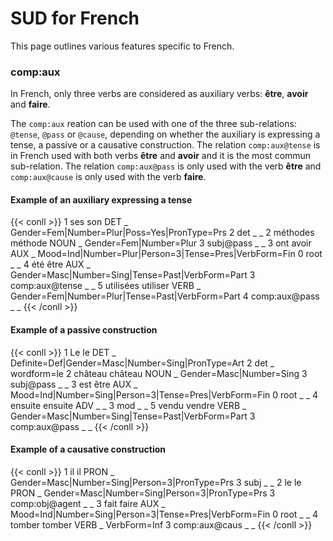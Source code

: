 # SUD for French

This page outlines various features specific to French.


### comp:aux
In French, only three verbs are considered as auxiliary verbs: **être**, **avoir** and **faire**. 

The `comp:aux` reation can be used with one of the three sub-relations: `@tense`, `@pass` or `@cause`, depending on whether the auxiliary is expressing a tense, a passive or a causative construction. The relation `comp:aux@tense` is in French used with both verbs **être** and **avoir** and it is the most commun sub-relation. The relation `comp:aux@pass` is only used with the verb **être** and `comp:aux@cause` is only used with the verb **faire**.


#### Example of an auxiliary expressing a tense
{{< conll >}}
1	ses	son	DET	_	Gender=Fem|Number=Plur|Poss=Yes|PronType=Prs	2	det	_	_
2	méthodes	méthode	NOUN	_	Gender=Fem|Number=Plur	3	subj@pass	_	_
3	ont	avoir	AUX	_	Mood=Ind|Number=Plur|Person=3|Tense=Pres|VerbForm=Fin	0	root	_	_
4	été	être	AUX	_	Gender=Masc|Number=Sing|Tense=Past|VerbForm=Part	3	comp:aux@tense	_	_
5	utilisées	utiliser	VERB	_	Gender=Fem|Number=Plur|Tense=Past|VerbForm=Part	4	comp:aux@pass	_	_
{{< /conll >}}

#### Example of a passive construction
{{< conll >}}
1	Le	le	DET	_	Definite=Def|Gender=Masc|Number=Sing|PronType=Art	2	det	_	wordform=le
2	château	château	NOUN	_	Gender=Masc|Number=Sing	3	subj@pass	_	_
3	est	être	AUX	_	Mood=Ind|Number=Sing|Person=3|Tense=Pres|VerbForm=Fin	0	root	_	_
4	ensuite	ensuite	ADV	_	_	3	mod	_	_
5	vendu	vendre	VERB	_	Gender=Masc|Number=Sing|Tense=Past|VerbForm=Part	3	comp:aux@pass	_	_
{{< /conll >}}

#### Example of a causative construction
{{< conll >}}
1	il	il	PRON	_	Gender=Masc|Number=Sing|Person=3|PronType=Prs	3	subj	_	_
2	le	le	PRON	_	Gender=Masc|Number=Sing|Person=3|PronType=Prs	3	comp:obj@agent	_	_
3	fait	faire	AUX	_	Mood=Ind|Number=Sing|Person=3|Tense=Pres|VerbForm=Fin	0	root	_	_
4	tomber	tomber	VERB	_	VerbForm=Inf	3	comp:aux@caus	_	_
{{< /conll >}}